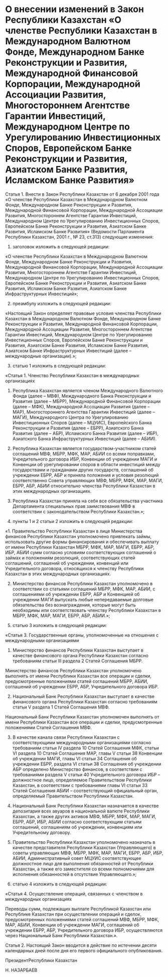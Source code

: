 # О внесении изменений в Закон Республики Казахстан «О членстве Республики Казахстан             в Международном Валютном Фонде, Международном Банке Реконструкции и Развития, Международной Финансовой Корпорации, Международной Ассоциации Развития, Многостороннем Агентстве Гарантии Инвестиций, Международном Центре по Урегулированию Инвестиционных Споров, Европейском Банке Реконструкции и Развития, Азиатском Банке Развития,        Исламском         Банке        Развития» 

Статья 1. Внести в Закон Республики Казахстан от 6 декабря 2001 года «О членстве Республики Казахстан в Международном Валютном Фонде, Международном Банке Реконструкции и Развития, Международной Финансовой Корпорации, Международной Ассоциации Развития, Многостороннем Агентстве Гарантии Инвестиций, Международном Центре по Урегулированию Инвестиционных Споров, Европейском Банке Реконструкции и Развития, Азиатском Банке Развития, Исламском Банке Развития» (Ведомости Парламента Республики Казахстан, 2001 г., № 23, ст.313) следующие изменения:

1) заголовок изложить в следующей редакции:

«О членстве Республики Казахстан в Международном Валютном Фонде, Международном Банке Реконструкции и Развития, Международной Финансовой Корпорации, Международной Ассоциации Развития, Многостороннем Агентстве Гарантии Инвестиций, Международном Центре по Урегулированию Инвестиционных Споров, Европейском Банке Реконструкции и Развития, Азиатском Банке Развития, Исламском Банке Развития, Азиатском Банке Инфраструктурных Инвестиций»;

2) преамбулу изложить в следующей редакции:

«Настоящий Закон определяет правовые условия членства Республики Казахстан в Международном Валютном Фонде, Международном Банке Реконструкции и Развития, Международной Финансовой Корпорации, Международной Ассоциации Развития, Многостороннем Агентстве Гарантии Инвестиций, Международном Центре по Урегулированию Инвестиционных Споров, Европейском Банке Реконструкции и Развития, Азиатском Банке Развития, Исламском Банке Развития, Азиатском Банке Инфраструктурных Инвестиций (далее – международные организации).»;

3) статью 1 изложить в следующей редакции:

«Статья 1. Членство Республики Казахстан  в международных организациях

1. Республика Казахстан является членом Международного Валютного Фонда (далее – МВФ), Международного Банка Реконструкции и Развития (далее – МБРР), Международной Финансовой Корпорации (далее – МФК), Международной Ассоциации Развития (далее – МАР), Многостороннего Агентства Гарантии Инвестиций (далее – МАГИ), Международного Центра по Урегулированию Инвестиционных Споров (далее – МЦУИС), Европейского Банка Реконструкции и Развития (далее – ЕБРР), Азиатского Банка Развития (далее – АБР), Исламского Банка Развития (далее – ИБР), Азиатского Банка Инфраструктурных Инвестиций (далее – АБИИ).

2. Республика Казахстан является государством-участником статей соглашений МВФ, МБРР, МФК, MAP, АБИИ со всеми поправками, Учредительного договора ИБР, Конвенции об учреждении МАГИ и Конвенции об урегулировании споров в области инвестиций между государствами и гражданами других государств, соглашений об учреждении ЕБРР, АБР и приняла положения и условия резолюций соответственно Совета управляющих МВФ, МБРР, МФК, МАР, МАГИ, ЕБРР, АБР, АБИИ относительно членства Республики Казахстан в этих международных организациях.

3. Республика Казахстан приняла на себя все обязательства участника Департамента специальных прав заимствования МВФ в соответствии                    с законодательством Республики Казахстан.»;

4) пункты 1 и 2 статьи 2 изложить в следующей редакции:

«1. Правительство Республики Казахстан в лице Министерства финансов Республики Казахстан уполномочено привлекать займы, использовать другие формы финансирования и обеспечивать выплату                 от имени Республики Казахстан МБРР, МФК, МАР, МАГИ, ЕБРР, АБР,        ИБР, АБИИ сумм согласно условиям соответствующих соглашений                         о займах и положениям резолюций, соответствующих статей соглашений, соглашений об учреждении, конвенций или Учредительного договора, относящихся к членству Республики Казахстан в этих международных организациях.

2. Министерство финансов Республики Казахстан уполномочено                     в соответствии со статьями соглашений МБРР, МФК, МАР, АБИИ,                           с соглашениями об учреждении ЕБРР, АБР и Конвенцией об учреждении МАГИ выпускать любые непередаваемые долговые обязательства без вознаграждения, которые могут быть необходимы или соответствовать членству Республики Казахстан в МБРР, МФК, МАР, МАГИ, ЕБРР,               АБР, АБИИ.»;

5) статью 3 изложить в следующей редакции:

«Статья 3. Государственные органы, уполномоченные  на отношения с международными организациями

1. Министерство финансов Республики Казахстан выступает                           в качестве финансового органа Республики Казахстан согласно требованиям статьи III раздела 2 Статей Соглашения МБРР.

Министерство финансов Республики Казахстан уполномочено выполнять от имени Республики Казахстан все операции и сделки, предусмотренные положениями статей соглашений МБРР, АБИИ, соглашений об учреждении ЕБРР, АБР, Учредительного договора ИБР.

2. Национальный Банк Республики Казахстан выступает в качестве финансового органа Республики Казахстан согласно требованиям статьи V раздела 1 Статей Соглашения МВФ.

Национальный Банк Республики Казахстан уполномочен выполнять       от имени Республики Казахстан все операции и сделки, предусмотренные положениями Статей Соглашения МВФ.

3. В качестве канала связи Республики Казахстан с соответствующими международными организациями согласно требованиям статьи IV раздела 10 Статей Соглашения МФК, статьи VI раздела 10 Статей Соглашения                 МАР, главы V статьи 38 Конвенции об учреждении МАГИ, главы VI           статьи 34 Соглашения об учреждении ЕБРР, раздела VI статьи 38     Соглашения об учреждении АБР определено Министерство финансов,                  в соответствии с требованиями раздела V статьи 40 Учредительного       договора ИБР – должностное лицо, определяемое Правительством Республики Казахстан, в соответствии с требованиями главы VI статьи 33 Статей                       Соглашения АБИИ – соответствующий официальный орган, определяемый Правительством Республики Казахстан.

4. Национальный Банк Республики Казахстан назначается                                  в качестве депозитария всех авуаров в национальной валюте                 Республики Казахстан, а также других активов МВФ, МБРР, МФК, МАР, МАГИ, ЕБРР, АБР, ИБР, АБИИ согласно соответствующим статьям соглашений, соглашениям об учреждении, конвенциям или Учредительному              договору.

5. Правительство Республики Казахстан уполномочено назначать                в качестве представителя Республики Казахстан (Управляющего) в советы управляющих МВФ, МБРР, МФК, МАР, МАГИ, ЕБРР, АБР, ИБР, АБИИ, Административный совет МЦУИС соответствующее должностное лицо для выполнения обязанностей от Республики Казахстан, а также его заместителя со всеми полномочиями для исполнения обязанностей в отсутствие Управляющего.»;

6) статью 4 изложить в следующей редакции:

«Статья 4. Осуществление операций, связанных с членством  в международных организациях

Переводы сумм, подлежащих выплате Республикой Казахстан                  или Республике Казахстан при осуществлении операций и сделок, предусмотренных положениями статей соглашений МВФ, МБРР, МФК, МАР, АБИИ, Конвенции об учреждении МАГИ, соглашений об учреждении ЕБРР, АБР, Учредительного договора ИБР, осуществляются через Национальный Банк Республики Казахстан.».

Статья 2. Настоящий Закон вводится в действие по истечении десяти календарных дней после дня его первого официального опубликования.

ПрезидентРеспублики Казахстан

Н. НАЗАРБАЕВ

